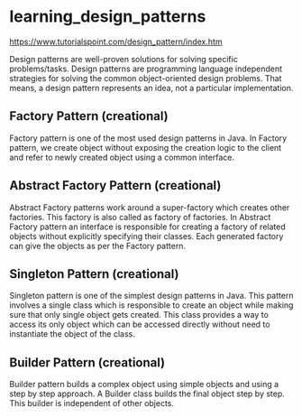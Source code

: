 # learning_design_patterns
https://www.tutorialspoint.com/design_pattern/index.htm

Design patterns are well-proven solutions for solving specific problems/tasks. Design patterns are programming language independent strategies for solving the common object-oriented design problems. That means, a design pattern represents an idea, not a particular implementation. 

## Factory Pattern (creational)
Factory pattern is one of the most used design patterns in Java. In Factory pattern, we create object without exposing the creation logic to the client and refer to newly created object using a common interface.

## Abstract Factory Pattern (creational)
Abstract Factory patterns work around a super-factory which creates other factories. This factory is also called as factory of factories. In Abstract Factory pattern an interface is responsible for creating a factory of related objects without explicitly specifying their classes. Each generated factory can give the objects as per the Factory pattern.

## Singleton Pattern (creational)
Singleton pattern is one of the simplest design patterns in Java. This pattern involves a single class which is responsible to create an object while making sure that only single object gets created. This class provides a way to access its only object which can be accessed directly without need to instantiate the object of the class.

## Builder Pattern (creational)
Builder pattern builds a complex object using simple objects and using a step by step approach. A Builder class builds the final object step by step. This builder is independent of other objects.
